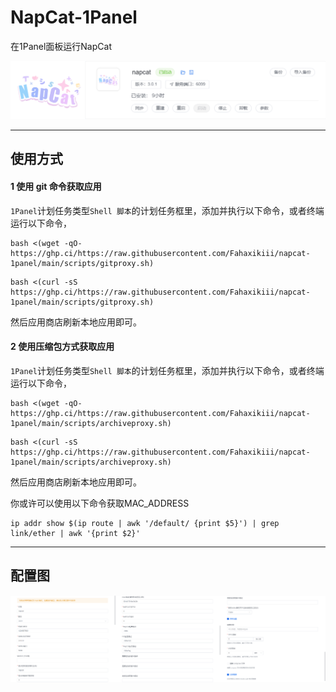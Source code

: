 # NapCat-1Panel
在1Panel面板运行NapCat
<div align="center">
  <img src="https://raw.githubusercontent.com/Fahaxikiii/napcat-1panel/main/img/logo.jpeg"/>
</div>

---

## 使用方式

#### 1 使用 git 命令获取应用

`1Panel`计划任务类型`Shell 脚本`的计划任务框里，添加并执行以下命令，或者终端运行以下命令，
```shell
bash <(wget -qO- https://ghp.ci/https://raw.githubusercontent.com/Fahaxikiii/napcat-1panel/main/scripts/gitproxy.sh)
```
```shell
bash <(curl -sS https://ghp.ci/https://raw.githubusercontent.com/Fahaxikiii/napcat-1panel/main/scripts/gitproxy.sh)
```
然后应用商店刷新本地应用即可。

#### 2 使用压缩包方式获取应用

`1Panel`计划任务类型`Shell 脚本`的计划任务框里，添加并执行以下命令，或者终端运行以下命令，
```shell
bash <(wget -qO- https://ghp.ci/https://raw.githubusercontent.com/Fahaxikiii/napcat-1panel/main/scripts/archiveproxy.sh)
```
```shell
bash <(curl -sS https://ghp.ci/https://raw.githubusercontent.com/Fahaxikiii/napcat-1panel/main/scripts/archiveproxy.sh)
```

然后应用商店刷新本地应用即可。

你或许可以使用以下命令获取MAC_ADDRESS
```shell
ip addr show $(ip route | awk '/default/ {print $5}') | grep link/ether | awk '{print $2}'
```
---
## 配置图
<div align="center">
  <img src="https://raw.githubusercontent.com/Fahaxikiii/napcat-1panel/main/img/config.jpeg"/>
</div>
